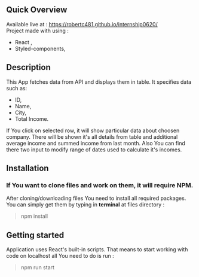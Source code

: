 ## Quick Overview
Available live at : https://robertc481.github.io/internship0620/  
Project made with using : 
- React ,
- Styled-components,

## Description

This App fetches data from API and displays them in table. 
It specifies data such as:
 - ID,
 - Name,
 - City,
 - Total Income.

If You click on selected row, it will show particular data about choosen company.
There will be shown it's all details from table and additional average income and summed income from last month.
Also You can find there two input to modify range of dates used to calculate it's incomes.


## Installation
### If You want to clone files and work on them, it will require NPM.
After cloning/downloading files You need to install all required packages. You can simply get them by typing in <b>terminal</b> at files directory :

>npm install

## Getting started

Application uses React's built-in scripts. That means to start working with code on localhost all You need to do is run :

>npm run start

